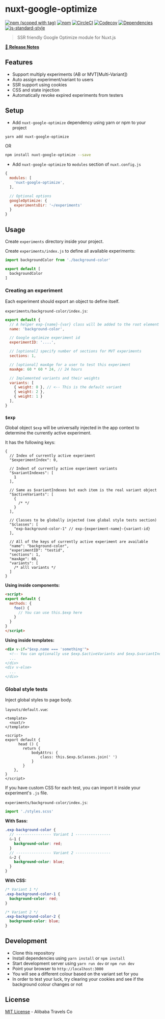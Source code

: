 # nuxt-google-optimize

[![npm (scoped with tag)](https://img.shields.io/npm/v/nuxt-google-optimize/latest.svg?style=flat-square)](https://npmjs.com/package/nuxt-google-optimize)
[![npm](https://img.shields.io/npm/dt/nuxt-google-optimize.svg?style=flat-square)](https://npmjs.com/package/nuxt-google-optimize)
[![CircleCI](https://img.shields.io/circleci/project/github/alibaba-aero/nuxt-google-optimize.svg?style=flat-square)](https://circleci.com/gh/alibaba-aero/nuxt-google-optimize)
[![Codecov](https://img.shields.io/codecov/c/github/alibaba-aero/nuxt-google-optimize.svg?style=flat-square)](https://codecov.io/gh/alibaba-aero/nuxt-google-optimize)
[![Dependencies](https://david-dm.org/alibaba-aero/nuxt-google-optimize/status.svg?style=flat-square)](https://david-dm.org/alibaba-aero/nuxt-google-optimize)
[![js-standard-style](https://img.shields.io/badge/code_style-standard-brightgreen.svg?style=flat-square)](http://standardjs.com)

> SSR friendly Google Optimize module for Nuxt.js

[📖 **Release Notes**](./CHANGELOG.md)

## Features

- Support multiply experiments (AB or MVT[Multi-Variant])
- Auto assign experiment/variant to users
- SSR support using cookies
- CSS and state injection
- Automatically revoke expired experiments from testers

## Setup

- Add `nuxt-google-optimize` dependency using yarn or npm to your project
```sh
yarn add nuxt-google-optimize
```
OR
```sh
npm install nuxt-google-optimize --save
```

- Add `nuxt-google-optimize` to `modules` section of `nuxt.config.js`

```js
{
  modules: [
    'nuxt-google-optimize',
  ],

  // Optional options
  googleOptimize: {
    experimentsDir: '~/experiments'
  }
}
```

## Usage

Create `experiments` directory inside your project.

Create `experiments/index.js` to define all available experiments:

```js
import backgroundColor from './background-color'

export default [
  backgroundColor
]
```

### Creating an experiment

Each experiment should export an object to define itself.

`experiments/background-color/index.js`:

```js
export default {
  // A helper exp-{name}-{var} class will be added to the root element
  name: 'background-color',

  // Google optimize experiment id
  experimentID: '....',

  // [optional] specify number of sections for MVT experiments
  sections: 1,

  // [optional] maxAge for a user to test this experiment
  maxAge: 60 * 60 * 24, // 24 hours

  // Implemented variants and their weights
  variants: [
    { weight: 0 }, // <-- This is the default variant
    { weight: 2 },
    { weight: 1 }
  ],
}
```

### `$exp`

Global object `$exp` will be universally injected in the app context to determine the currently active experiment.

It has the following keys:

```json6
{
  // Index of currently active experiment
  "$experimentIndex": 0,

  // Indext of currently active experiment variants
  "$variantIndexes": [
    1
  ],

  // Same as $variantIndexes but each item is the real variant object
  "$activeVariants": [
    {
      /* */
    }
  ],

  // Classes to be globally injected (see global style tests section)
  "$classes": [
    "exp-background-color-1" // exp-{experiment-name}-{variant-id}
  ],

  // All of the keys of currently active experiment are available
  "name": "background-color",
  "experimentID": "testid",
  "sections": 1,
  "maxAge": 60,
  "variants": [
    /* alll variants */
  ]
}
```

**Using inside components:**

```html
<script>
export default {
  methods: {
    foo() {
      // You can use this.$exp here
    }
  }
}
</script>
```

**Using inside templates:**

```html
<div v-if="$exp.name === 'something'">
  <!-- You can optionally use $exp.$activeVariants and $exp.$variantIndexes here -- >
  ...
</div>
<div v-else>
  ...
</div>
```

### Global style tests

Inject global styles to page body.

`layouts/default.vue`:

```vue
<template>
  <nuxt/>
</template>

<script>
export default {
      head () {
        return {
            bodyAttrs: {
                class: this.$exp.$classes.join(' ')
            }
        }
    },
}
</script>
```

If you have custom CSS for each test, you can import it inside your experiment's `.js` file.

`experiments/background-color/index.js`:

```js
import './styles.scss'
```

**With Sass:**

```scss
.exp-background-color {
  // ---------------- Variant 1 ----------------
  &-1 {
    background-color: red;
  }
  // ---------------- Variant 2 ----------------
  &-2 {
    background-color: blue;
  }
}
```

**With CSS:**

```css
/* Variant 1 */
.exp-background-color-1 {
  background-color: red;
}

/* Variant 2 */
.exp-background-color-2 {
  background-color: blue;
}
```

## Development

- Clone this repository
- Install dependencies using `yarn install` or `npm install`
- Start development server using `yarn run dev` or `npm run dev`
- Point your browser to `http://localhost:3000`
- You will see a different colour based on the variant set for you
- In order to test your luck, try clearing your cookies and see if the background colour changes or not 

## License

[MIT License](./LICENSE) - Alibaba Travels Co

